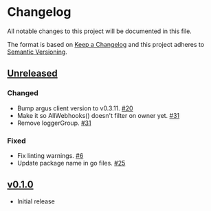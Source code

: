 # Changelog
All notable changes to this project will be documented in this file.

The format is based on [Keep a Changelog](http://keepachangelog.com/en/1.0.0/)
and this project adheres to [Semantic Versioning](http://semver.org/spec/v2.0.0.html).

## [Unreleased]
### Changed
- Bump argus client version to v0.3.11. [#20](https://github.com/xmidt-org/ancla/pull/20)
- Make it so AllWebhooks() doesn't filter on owner yet. [#31](https://github.com/xmidt-org/ancla/pull/31)
- Remove loggerGroup. [#31](https://github.com/xmidt-org/ancla/pull/31)

### Fixed
- Fix linting warnings. [#6](https://github.com/xmidt-org/ancla/pull/6)
- Update package name in go files. [#25](https://github.com/xmidt-org/ancla/pull/25)

## [v0.1.0]
- Initial release

[Unreleased]: https://github.com/xmidt-org/ancla/compare/v0.1.0..HEAD
[v0.1.0]: https://github.com/xmidt-org/ancla/compare/0.0.0...v0.1.0

